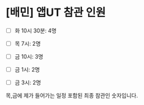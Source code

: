 # [배민] 앱UT 참관 인원


- [ ] 화 10시 30분: 4명
- [ ] 목 7시: 2명
- [ ] 금 10시: 3명
- [ ] 금 1시: 2명
- [ ] 금 3시: 2명


목,금에 제가 들어가는 일정 포함된 최종 참관인 숫자입니다. 
